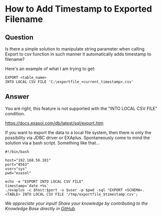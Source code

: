 # How to Add Timestamp to Exported Filename

## Question
Is there a simple solution to manipulate string parameter when calling Export to csv function in such manner it automatically adds timestamp to filename? 

Here's an example of what I am trying to get:
```
EXPORT <table_name> 
INTO LOCAL CSV FILE 'C:\exportfile_<current_timestamp>.csv'
```
## Answer
You are right, this feature is not supported with the "INTO LOCAL CSV FILE" condition.

https://docs.exasol.com/db/latest/sql/export.htm

If you want to export the data to a local file system, then there is only the possibility via JDBC driver or EXAplus.
Spontaneously come to mind the solution via a bash script.
Something like that...
```
#!/bin/bash  

host="192.168.56.101"  
port="8563"  
user="sys"  
pwd="exasol"  

echo -e "EXPORT INTO LOCAL CSV FILE"  
timestamp=`date +%s`  
./exaplus -c $host:$port -u $user -p $pwd -sql "EXPORT <SCHEMA>.<TABLE> INTO LOCAL CSV FILE '/tmp/exportfile_$timestamp.csv';
```

*We appreciate your input! Share your knowledge by contributing to the Knowledge Base directly in [GitHub](https://github.com/exasol/public-knowledgebase).* 